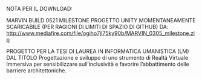 NOTA PER IL DOWNLOAD:

MARVIN BUILD 0521 MILESTONE
PROGETTO UNITY MOMENTANEAMENTE SCARICABILE (PER RAGIONI DI LIMITI DI SPAZIO DI GITHUB) DA:
http://www.mediafire.com/file/ogiho7jl75ky90b/MARVIN_0305_milestone.zip

PROGETTO PER LA TESI DI LAUREA IN INFORMATICA UMANISTICA (LM) DAL TITOLO
Progettazione e sviluppo di uno strumento di Realtà Virtuale Immersiva per sensibilizzare sull’inclusività e favorire l’abbattimento delle barriere architettoniche. 
